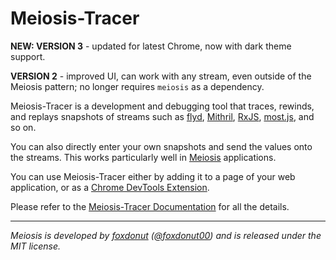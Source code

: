# Meiosis-Tracer

**NEW: VERSION 3** - updated for latest Chrome, now with dark theme support.

**VERSION 2** - improved UI, can work with any stream, even outside of the Meiosis pattern;
no longer requires `meiosis` as a dependency.

Meiosis-Tracer is a development and debugging tool that traces, rewinds, and replays snapshots of
streams such as [flyd](https://github.com/paldepind/flyd),
[Mithril](https://mithril.js.org/stream.html),
[RxJS](https://rxjs-dev.firebaseapp.com/),
[most.js](https://github.com/cujojs/most), and so on.

You can also directly enter your own snapshots and send the values onto the streams. This works
particularly well in [Meiosis](https://meiosis.js.org) applications.

You can use Meiosis-Tracer either by adding it to a page of your web application, or as a
[Chrome DevTools Extension](https://chrome.google.com/webstore/detail/meiosis-tracer/lcomllmppaiciocfbeefdeoplnfpnnfl).

Please refer to the [Meiosis-Tracer Documentation](https://meiosis.js.org/tracer/index.html) for
all the details.

-----

_Meiosis is developed by [foxdonut](https://github.com/foxdonut)
([@foxdonut00](http://twitter.com/foxdonut00)) and is released under the MIT license._
